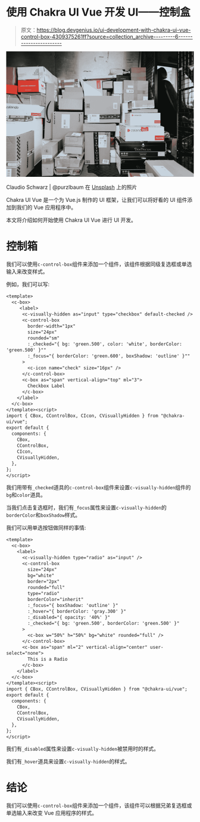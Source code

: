 # 使用 Chakra UI Vue 开发 UI——控制盒

> 原文：<https://blog.devgenius.io/ui-development-with-chakra-ui-vue-control-box-4309375261ff?source=collection_archive---------6----------------------->

![](img/e35ef2ce561e120915ced873105fa708.png)

Claudio Schwarz | @purzlbaum 在 [Unsplash](https://unsplash.com?utm_source=medium&utm_medium=referral) 上的照片

Chakra UI Vue 是一个为 Vue.js 制作的 UI 框架，让我们可以将好看的 UI 组件添加到我们的 Vue 应用程序中。

本文将介绍如何开始使用 Chakra UI Vue 进行 UI 开发。

# 控制箱

我们可以使用`c-control-box`组件来添加一个组件，该组件根据同级复选框或单选输入来改变样式。

例如，我们可以写:

```
<template>
  <c-box>
     <label>
      <c-visually-hidden as="input" type="checkbox" default-checked />
      <c-control-box
        border-width="1px"
        size="24px"
        rounded="sm"
        :_checked="{ bg: 'green.500', color: 'white', borderColor: 'green.500' }""
        :_focus="{ borderColor: 'green.600', boxShadow: 'outline' }""
      >
        <c-icon name="check" size="16px" />
      </c-control-box>
      <c-box as="span" vertical-align="top" ml="3">
        Checkbox Label
      </c-box>
    </label>
  </c-box>
</template><script>
import { CBox, CControlBox, CIcon, CVisuallyHidden } from "@chakra-ui/vue";
export default {
  components: {
    CBox,
    CControlBox,
    CIcon,
    CVisuallyHidden,
  },
};
</script>
```

我们用带有`_checked`道具的`c-control-box`组件来设置`c-visually-hidden`组件的`bg`和`color`道具。

当我们点击复选框时，我们有`_focus`属性来设置`c-visually-hidden`的`borderColor`和`boxShadow`样式。

我们可以用单选按钮做同样的事情:

```
<template>
  <c-box>
    <label>
      <c-visually-hidden type="radio" as="input" />
      <c-control-box
        size="24px"
        bg="white"
        border="2px"
        rounded="full"
        type="radio"
        borderColor="inherit"
        :_focus="{ boxShadow: 'outline' }"
        :_hover="{ borderColor: 'gray.300' }"
        :_disabled="{ opacity: '40%' }"
        :_checked="{ bg: 'green.500', borderColor: 'green.500' }"
      >
        <c-box w="50%" h="50%" bg="white" rounded="full" />
      </c-control-box>
      <c-box as="span" ml="2" vertical-align="center" user-select="none">
        This is a Radio
      </c-box>
    </label>
  </c-box>
</template><script>
import { CBox, CControlBox, CVisuallyHidden } from "@chakra-ui/vue";
export default {
  components: {
    CBox,
    CControlBox,
    CVisuallyHidden,
  },
};
</script>
```

我们有`_disabled`属性来设置`c-visually-hidden`被禁用时的样式。

我们有`_hover`道具来设置`c-visually-hidden`的样式。

# 结论

我们可以使用`c-control-box`组件来添加一个组件，该组件可以根据兄弟复选框或单选输入来改变 Vue 应用程序的样式。